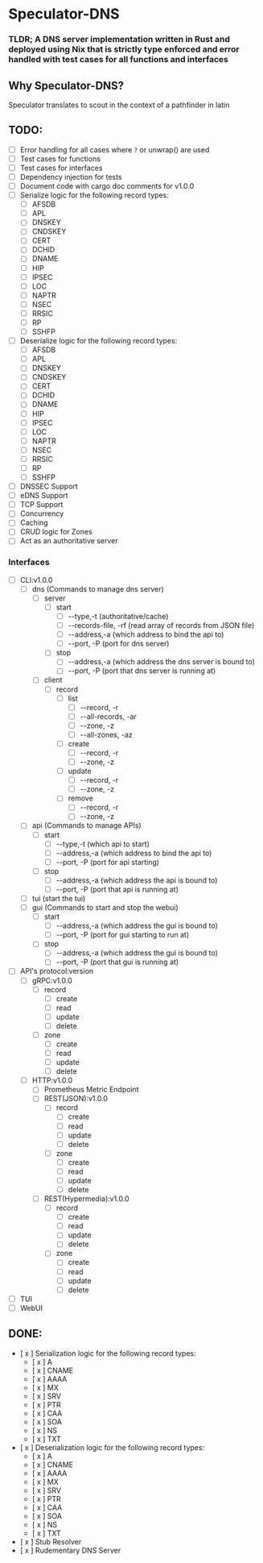 # Speculator-DNS
### TLDR; A DNS server implementation written in Rust and deployed using Nix that is strictly type enforced and error handled with test cases for all functions and interfaces

## Why Speculator-DNS?
Speculator translates to scout in the context of a pathfinder in latin

## TODO:
- [ ] Error handling for all cases where `?` or unwrap() are used
- [ ] Test cases for functions
- [ ] Test cases for interfaces
- [ ] Dependency injection for tests
- [ ] Document code with cargo doc comments for v1.0.0
- [ ] Serialize logic for the following record types:
  - [ ] AFSDB
  - [ ] APL
  - [ ] DNSKEY
  - [ ] CNDSKEY
  - [ ] CERT
  - [ ] DCHID
  - [ ] DNAME
  - [ ] HIP
  - [ ] IPSEC
  - [ ] LOC
  - [ ] NAPTR
  - [ ] NSEC
  - [ ] RRSIC
  - [ ] RP
  - [ ] SSHFP
- [ ] Deserialize logic for the following record types:
  - [ ] AFSDB
  - [ ] APL
  - [ ] DNSKEY
  - [ ] CNDSKEY
  - [ ] CERT
  - [ ] DCHID
  - [ ] DNAME
  - [ ] HIP
  - [ ] IPSEC
  - [ ] LOC
  - [ ] NAPTR
  - [ ] NSEC
  - [ ] RRSIC
  - [ ] RP
  - [ ] SSHFP
- [ ] DNSSEC Support
- [ ] eDNS Support
- [ ] TCP Support
- [ ] Concurrency
- [ ] Caching
- [ ] CRUD logic for Zones
- [ ] Act as an authoritative server
### Interfaces
- [ ] CLI:v1.0.0
  - [ ] dns (Commands to manage dns server)
    - [ ] server
      - [ ] start
        - [ ] --type,-t (authoritative/cache) 
        - [ ] --records-file, -rf (read array of records from JSON file)
        - [ ] --address,-a (which address to bind the api to)
        - [ ] --port, -P (port for dns server)
      - [ ] stop  
        - [ ] --address,-a (which address the dns server is bound to)
        - [ ] --port, -P (port that dns server is running at)
    - [ ] client
      - [ ] record 
        - [ ] list
          - [ ] --record, -r
          - [ ] --all-records, -ar
          - [ ] --zone, -z
          - [ ] --all-zones, -az
        - [ ] create
          - [ ] --record, -r
          - [ ] --zone, -z
        - [ ] update
          - [ ] --record, -r
          - [ ] --zone, -z
        - [ ] remove
          - [ ] --record, -r
          - [ ] --zone, -z
  - [ ] api (Commands to manage APIs)
    - [ ] start
      - [ ] --type,-t (which api to start)
      - [ ] --address,-a (which address to bind the api to)
      - [ ] --port, -P (port for api starting)
    - [ ] stop
      - [ ] --address,-a (which address the api is bound to)
      - [ ] --port, -P (port that api is running at)
  - [ ] tui (start the tui)
  - [ ] gui (Commands to start and stop the webui)
    - [ ] start
      - [ ] --address,-a (which address the gui is bound to)
      - [ ] --port, -P (port for gui starting to run at)
    - [ ] stop
      - [ ] --address,-a (which address the gui is bound to)
      - [ ] --port, -P (port that gui is running at)
- [ ] API's protocol:version
  - [ ] gRPC:v1.0.0
    - [ ] record
      - [ ] create
      - [ ] read
      - [ ] update
      - [ ] delete
    - [ ] zone
      - [ ] create
      - [ ] read
      - [ ] update
      - [ ] delete
  - [ ] HTTP:v1.0.0
    - [ ] Prometheus Metric Endpoint
    - [ ] REST(JSON):v1.0.0
      - [ ] record
        - [ ] create
        - [ ] read
        - [ ] update
        - [ ] delete
      - [ ] zone
        - [ ] create
        - [ ] read
        - [ ] update
        - [ ] delete
    - [ ] REST(Hypermedia):v1.0.0
      - [ ] record
        - [ ] create
        - [ ] read
        - [ ] update
        - [ ] delete
      - [ ] zone
        - [ ] create
        - [ ] read
        - [ ] update
        - [ ] delete
- [ ] TUI
- [ ] WebUI
## DONE:
- [ x ] Serialization logic for the following record types:
  - [ x ] A
  - [ x ] CNAME
  - [ x ] AAAA
  - [ x ] MX
  - [ x ] SRV
  - [ x ] PTR
  - [ x ] CAA
  - [ x ] SOA
  - [ x ] NS
  - [ x ] TXT
- [ x ] Deserialization logic for the following record types:
  - [ x ] A
  - [ x ] CNAME
  - [ x ] AAAA
  - [ x ] MX
  - [ x ] SRV
  - [ x ] PTR
  - [ x ] CAA
  - [ x ] SOA
  - [ x ] NS
  - [ x ] TXT
- [ x ] Stub Resolver
- [ x ] Rudementary DNS Server
